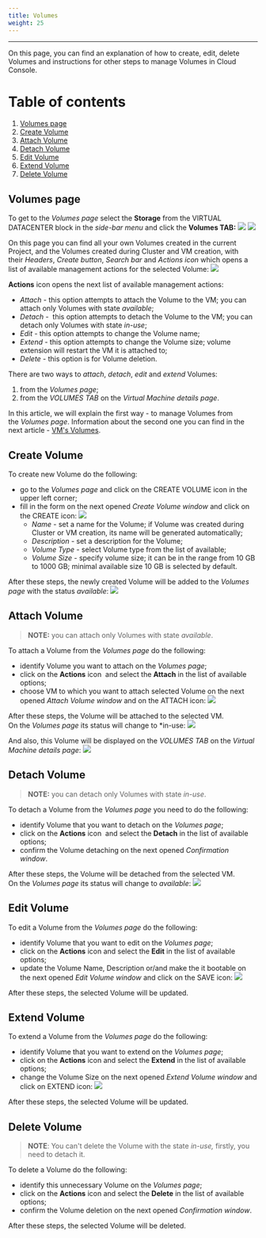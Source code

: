```yaml
---
title: Volumes
weight: 25
---
```

___
On this page, you can find an explanation of how to create, edit, delete Volumes and instructions for other steps to manage Volumes in Cloud Console.

# Table of contents
1. [Volumes page](#volumes-page)
2. [Create Volume](#create-volume)
3. [Attach Volume](#attach-volume)
4. [Detach Volume](#detach-volume)
5. [Edit Volume](#edit-volume)
6. [Extend Volume](#extend-volume)
7. [Delete Volume](#delete-volume)

## Volumes page
To get to the *Volumes page* select the **Storage** from the VIRTUAL DATACENTER block in the *side-bar menu* and click the **Volumes TAB:**
![](../../../assets/images/vol/1.png?classes=border,shadow) 
![](../../../assets/images/vol/2.png?classes=border,shadow) 

On this page you can find all your own Volumes created in the current Project, and the Volumes created during Cluster and VM creation, with their *Headers*, *Create button*, *Search bar* and *Actions icon* which opens a list of available management actions for the selected Volume:
![](../../../assets/images/vol/3.png?classes=border,shadow) 

**Actions** icon opens the next list of available management actions:
- *Attach* - this option attempts to attach the Volume to the VM; you can attach only Volumes with state *available*;  
- *Detach* -  this option attempts to detach the Volume to the VM; you can detach only Volumes with state *in-use*;  
- *Edit* - this option attempts to change the Volume name;
- *Extend* - this option attempts to change the Volume size; volume extension will restart the VM it is attached to;
- *Delete* - this option is for Volume deletion.

There are two ways to *attach*, *detach*, *edit* and *extend* Volumes:
1. from the *Volumes page*;
2. from the *VOLUMES TAB* on the *Virtual Machine details page*.

In this article, we will explain the first way - to manage Volumes from the *Volumes page*. Information about the second one you can find in the next article - [VM's Volumes]().  

## Create Volume
To create new Volume do the following:
- go to the *Volumes page* and click on the CREATE VOLUME icon in the upper left corner;
- fill in the form on the next opened *Create Volume window* and click on the CREATE icon:
![](../../../assets/images/vol/4.png?classes=border,shadow) 
  - *Name* - set a name for the Volume; if Volume was created during Cluster or VM creation, its name will be generated automatically;
  - *Description* - set a description for the Volume;
  - *Volume Type* - select Volume type from the list of available;
  - *Volume Size* - specify volume size; it can be in the range from 10 GB to 1000 GB; minimal available size 10 GB is selected by default.

After these steps, the newly created Volume will be added to the *Volumes page* with the status *available*:
![](../../../assets/images/vol/5.png?classes=border,shadow) 

## Attach Volume
>**NOTE:** you can attach only Volumes with state *available*.  

To attach a Volume from the *Volumes page* do the following:
- identify Volume you want to attach on the *Volumes page*;
- click on the **Actions** icon  and select the **Attach** in the list of available options;
- choose VM to which you want to attach selected Volume on the next opened *Attach Volume window* and on the ATTACH icon:
![](../../../assets/images/vol/8.png?classes=border,shadow) 

After these steps, the Volume will be attached to the selected VM.  
On the *Volumes page* its status will change to *in-use:
![](../../../assets/images/vol/9.png?classes=border,shadow) 

And also, this Volume will be displayed on the *VOLUMES TAB* on the *Virtual Machine details page*:
![](../../../assets/images/vol/10.png?classes=border,shadow) 

## Detach Volume
>**NOTE:** you can detach only Volumes with state *in-use*.

To detach a Volume from the *Volumes page* you need to do the following:
- identify Volume that you want to detach on the *Volumes page*;
- click on the **Actions** icon  and select the **Detach** in the list of available options;
- confirm the Volume detaching on the next opened *Confirmation window*.

After these steps, the Volume will be detached from the selected VM.  
On the *Volumes page* its status will change to *available*:
![](../../../assets/images/vol/11.png?classes=border,shadow) 

## Edit Volume
To edit a Volume from the *Volumes page* do the following:
- identify Volume that you want to edit on the *Volumes page*;
- click on the **Actions** icon and select the **Edit** in the list of available options;
- update the Volume Name, Description or/and make the it bootable on the next opened *Edit Volume window* and click on the SAVE icon:
![](../../../assets/images/vol/6.png?classes=border,shadow)

After these steps, the selected Volume will be updated.

## Extend Volume
To extend a Volume from the *Volumes page* do the following:
- identify Volume that you want to extend on the *Volumes page*;
- click on the **Actions** icon and select the **Extend** in the list of available options;
- change the Volume Size on the next opened *Extend Volume window* and click on EXTEND icon:
![](../../../assets/images/vol/7.png?classes=border,shadow)

After these steps, the selected Volume will be updated.

## Delete Volume
>**NOTE**: You can't delete the Volume with the state *in-use,* firstly, you need to detach it.  

To delete a Volume do the following:
- identify this unnecessary Volume on the *Volumes page*;
- click on the **Actions** icon and select the **Delete** in the list of available options;
- confirm the Volume deletion on the next opened *Confirmation window*.

After these steps, the selected Volume will be deleted.
